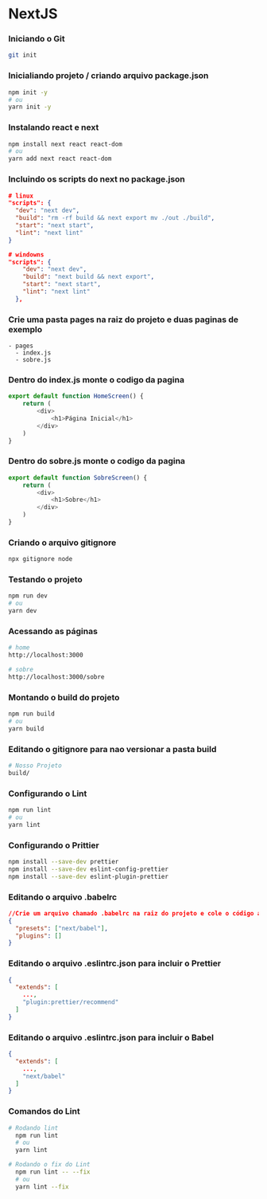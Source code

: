 # NextJS

### Iniciando o Git
```bash
git init
```

### Inicialiando projeto / criando arquivo package.json
```bash
npm init -y
# ou
yarn init -y
```

### Instalando react e next
```bash
npm install next react react-dom
# ou
yarn add next react react-dom
```

### Incluindo os scripts do next no package.json
```json
# linux
"scripts": {
  "dev": "next dev",
  "build": "rm -rf build && next export mv ./out ./build",
  "start": "next start",
  "lint": "next lint"
}

# windowns
"scripts": {
    "dev": "next dev",
    "build": "next build && next export",
    "start": "next start",
    "lint": "next lint"
  },
```

### Crie uma pasta pages na raiz do projeto e duas paginas de exemplo
```
- pages
  - index.js
  - sobre.js
```

### Dentro do index.js monte o codigo da pagina
```javascript
export default function HomeScreen() {
    return (
        <div>
            <h1>Página Inicial</h1>
        </div>
    )
}
```

### Dentro do sobre.js monte o codigo da pagina
```javascript
export default function SobreScreen() {
    return (
        <div>
            <h1>Sobre</h1>
        </div>
    )
}
```

### Criando o arquivo gitignore
```bash
npx gitignore node
```

### Testando o projeto 
```bash
npm run dev
# ou 
yarn dev
```

### Acessando as páginas 
```bash
# home
http://localhost:3000

# sobre
http://localhost:3000/sobre
```

### Montando o build do projeto
```bash
npm run build
# ou 
yarn build
```

### Editando o gitignore para nao versionar a pasta build
```bash
# Nosso Projeto
build/
```

### Configurando o Lint
```bash
npm run lint
# ou
yarn lint
```

### Configurando o Prittier
```bash
npm install --save-dev prettier
npm install --save-dev eslint-config-prettier
npm install --save-dev eslint-plugin-prettier
```

### Editando o arquivo .babelrc
```json
//Crie um arquivo chamado .babelrc na raiz do projeto e cole o código abaixo
{
  "presets": ["next/babel"],
  "plugins": []
}
```

### Editando o arquivo .eslintrc.json para incluir o Prettier
```json
{
  "extends": [
    ...,
    "plugin:prettier/recommend"
  ]
}
```

### Editando o arquivo .eslintrc.json para incluir o Babel
```json
{
  "extends": [
    ...,
    "next/babel"
  ]
}
```


### Comandos do Lint
```bash
# Rodando lint 
  npm run lint
  # ou 
  yarn lint

# Rodando o fix do Lint
  npm run lint -- --fix
  # ou
  yarn lint --fix
```



